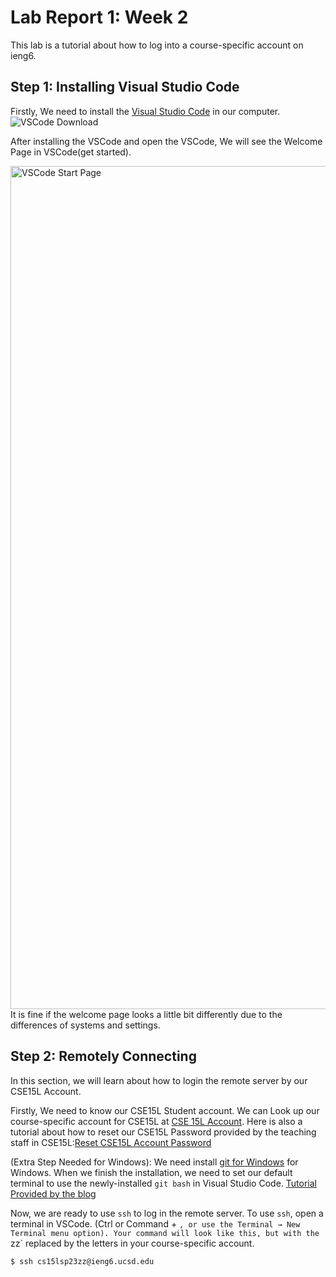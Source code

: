 # Lab Report 1: Week 2
This lab is a tutorial about how to log into a course-specific account on ieng6.
## Step 1: Installing Visual Studio Code
Firstly, We need to install the [Visual Studio Code](https://code.visualstudio.com/) in our computer.
![VSCode Download](https://user-images.githubusercontent.com/129908756/230742292-476df3eb-cacb-4268-a302-c059142035d2.jpg)

After installing the VSCode and open the VSCode, We will see the Welcome Page in VSCode(get started).

<img width="1349" alt="VSCode Start Page" src="https://user-images.githubusercontent.com/129908756/230742413-1127138c-5bef-4d9a-a794-d0185afded1e.png">
It is fine if the welcome page looks a little bit differently due to the differences of systems and settings.

## Step 2: Remotely Connecting
In this section, we will learn about how to login the remote server by our CSE15L Account.

Firstly, We need to know our CSE15L Student account. We can Look up our course-specific account for CSE15L at [CSE 15L Account](https://sdacs.ucsd.edu/~icc/index.php). Here is also a tutorial about how to reset our CSE15L Password provided by the teaching staff in CSE15L:[Reset CSE15L Account Password](https://drive.google.com/file/d/17IDZn8Qq7Q0RkYMxdiIR0o6HJ3B5YqSW/view)

(Extra Step Needed for Windows):
We need install [git for Windows](https://gitforwindows.org/) for Windows. When we finish the installation, we need to set our default terminal to use the newly-installed `git bash` in Visual Studio Code. [Tutorial Provided by the blog](https://stackoverflow.com/questions/42606837/how-do-i-use-bash-on-windows-from-the-visual-studio-code-integrated-terminal/50527994#50527994)

Now, we are ready to use `ssh` to log in the remote server. To use `ssh`, open a terminal in VSCode. (Ctrl or Command + `, or use the Terminal → New Terminal menu option). Your command will look like this, but with the `zz` replaced by the letters in your course-specific account.

```
$ ssh cs15lsp23zz@ieng6.ucsd.edu
```
